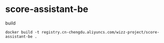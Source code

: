 # score-assistant-be

build

`docker build -t registry.cn-chengdu.aliyuncs.com/wizz-project/score-assistant-be .`
